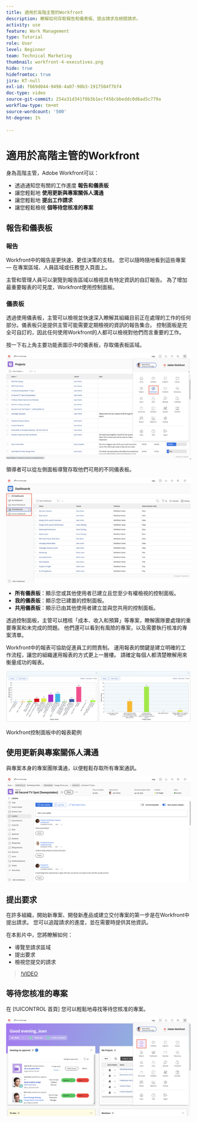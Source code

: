 ```yaml
---
title: 適用於高階主管的Workfront
description: 瞭解如何存取報告和儀表板、提出請求及檢閱請求。
activity: use
feature: Work Management
type: Tutorial
role: User
level: Beginner
team: Technical Marketing
thumbnail: workfront-4-executives.png
hide: true
hidefromtoc: true
jira: KT-null
exl-id: f669d044-9498-4a07-90b3-1917504f7bf4
doc-type: video
source-git-commit: 254a31d341f0b3b1ecf458cbbeddc0d6ad5c779a
workflow-type: tm+mt
source-wordcount: '500'
ht-degree: 1%

---
```


# 適用於高階主管的Workfront

身為高階主管，Adobe Workfront可以：

* 透過通知您有關的工作進度 **報告和儀表板**
* 讓您輕鬆地 **使用更新與專案關係人溝通**
* 讓您輕鬆地 **提出工作請求**
* 讓您輕鬆檢視 **個等待您核准的專案**

## 報告和儀表板

### 報告

Workfront中的報告是更快速、更佳決策的支柱。 您可以隨時隨地看到這些專案 — 在專案區域、人員區域或任務登入頁面上。

主管和管理人員可以瀏覽到報告區域以檢視具有特定資訊的自訂報告。 為了增加最重要報表的可見度，Workfront使用控制面板。

### 儀表板

透過使用儀表板，主管可以檢視並快速深入瞭解其組織目前正在處理的工作的任何部分。儀表板只是提供主管可能需要定期檢視的資訊的報告集合。 控制面板是完全可自訂的，因此任何使用Workfront的人都可以檢視對他們而言重要的工作。

按一下右上角主要功能表圖示中的儀表板，存取儀表板區域。

![主功能表中儀表板選項的影像](assets/workfront-4-executives-1.png)

領導者可以從左側面板導覽存取他們可用的不同儀表板。

![控制面板頁面的影像](assets/workfront-4-executives-2.png)

* **所有儀表板**：顯示您或其他使用者已建立且您至少有權檢視的控制面板。
* **我的儀表板**：顯示您已建置的控制面板。
* **共用儀表板**：顯示已由其他使用者建立並與您共用的控制面板。

透過控制面板，主管可以稽核「成本、收入和預算」等專案，瞭解團隊要處理的重要專案和未完成的問題。 他們還可以看到有風險的專案，以及需要執行核准的專案清單。

Workfront中的報表可協助促進員工的問責制。 運用報表的關鍵是建立明確的工作流程，讓您的組織運用報表的方式更上一層樓。 請確定每個人都清楚瞭解用來衡量成功的報表。

![Workfront控制面板中的報表範例 ](assets/workfront-4-executives-3.png)

Workfront控制面板中的報表範例

## 使用更新與專案關係人溝通

與專案本身的專案團隊溝通，以便輕鬆存取所有專案通訊。

![更新頁面的影像](assets/workfront-4-executives-4.png)


## 提出要求

在許多組織，開始新專案、開發新產品或建立交付專案的第一步是在Workfront中提出請求。 您可以追蹤請求的進度，並在需要時提供其他資訊。

在本影片中，您將瞭解如何：

* 導覽至請求區域
* 提出要求
* 檢視您提交的請求

>[!VIDEO](https://video.tv.adobe.com/v/336092/?quality=12&learn=on)

## 等待您核准的專案

在 [!UICONTROL 首頁] 您可以輕鬆地尋找等待您核准的專案。

![首頁的影像](assets/workfront-4-executives-5.png)

